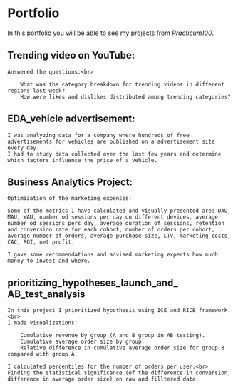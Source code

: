 # Portfolio

In this portfolio you will be able to see my projects from *Practicum100*.

## Trending video on YouTube:<br>
    Answered the questions:<br>
    
        What was the category breakdown for trending videos in different regions last week?
        How were likes and dislikes distributed among trending categories?
        
## EDA_vehicle advertisement:<br>

    I was analyzing data for a company where hundreds of free advertisements for vehicles are published on a advertisement site every day.
    I had to study data collected over the last few years and determine which factors influence the price of a vehicle.

## Business Analytics Project:<br>
    Optimization of the marketing expenses:
    
    Some of the metrics I have calculated and visually presented are: DAU, MAU, WAU, number od sessions per day on different devices, average number od sessions pers day, average duration of sessions, retention and conversion rate for each cohort, number of orders per cohort, average number of orders, average purchase size, LTV, marketing costs, CAC, ROI, net profit.
    
    I gave some recommendations and advised marketing experts how much money to invest and where.
    
## prioritizing_hypotheses_launch_and_ AB_test_analysis

    In this project I prioritized hypothesis using ICE and RICE framework.<br>
    I made visualizations:
        
        Cumulative revenue by group (A and B group in AB testing).
        Cumulative average order size by group.
        Relative difference in cumulative average order size for group B compared with group A.
        
    I calculated percentiles for the number of orders per user.<br>
    Finding the statistical significance (of the difference in conversion, difference in average order size) on raw and filltered data.
    
